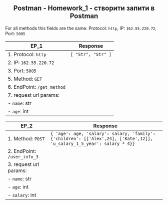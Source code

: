 <h2 align="center"> Postman - Homework_1 - створити запити в Postman </h2>

For all methods this fields are the same: Protocol: `http`, IP: `162.55.220.72`, Port: `5005`


| EP_1 |            Response |                           
| --- |                --- |
| 1. Protocol: `http`      |       `[ "Str", "Str" ]` |
| 2. IP: `162.55.220.72` |      |
| 3. Port: `5005` | |
| 5. Method: `GET` | |
| 6. EndPoint: `/get_method` | |
| 7. request url params: | |
| - `name`: str | |
| - `age`: int| |


| EP_2 | Response |
| --- | --- | 
| 1. Method: `POST` | `{ 'age': age, 'salary': salary, 'family': {'children': [['Alex',24], ['Kate',12]], 'u_salary_1_5_year': salary * 4}}` | 
| 2. EndPoint: `/user_info_3` | | 
| 3. request url params: | |
| - `name`: str | | 
| - `age`: int| | | 
| - `salary`: int| | 




